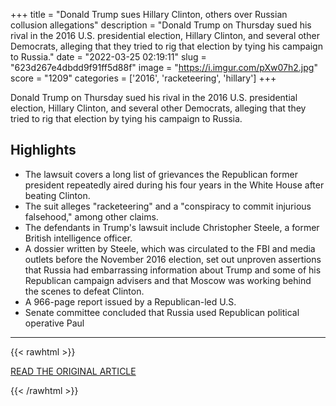 +++
title = "Donald Trump sues Hillary Clinton, others over Russian collusion allegations"
description = "Donald Trump on Thursday sued his rival in the 2016 U.S. presidential election, Hillary Clinton, and several other Democrats, alleging that they tried to rig that election by tying his campaign to Russia."
date = "2022-03-25 02:19:11"
slug = "623d267e4dbdd9f91ff5d88f"
image = "https://i.imgur.com/pXw07h2.jpg"
score = "1209"
categories = ['2016', 'racketeering', 'hillary']
+++

Donald Trump on Thursday sued his rival in the 2016 U.S. presidential election, Hillary Clinton, and several other Democrats, alleging that they tried to rig that election by tying his campaign to Russia.

## Highlights

- The lawsuit covers a long list of grievances the Republican former president repeatedly aired during his four years in the White House after beating Clinton.
- The suit alleges "racketeering" and a "conspiracy to commit injurious falsehood," among other claims.
- The defendants in Trump's lawsuit include Christopher Steele, a former British intelligence officer.
- A dossier written by Steele, which was circulated to the FBI and media outlets before the November 2016 election, set out unproven assertions that Russia had embarrassing information about Trump and some of his Republican campaign advisers and that Moscow was working behind the scenes to defeat Clinton.
- A 966-page report issued by a Republican-led U.S.
- Senate committee concluded that Russia used Republican political operative Paul

---

{{< rawhtml >}}
  <p class="article-category">
    <a target="_blank" href="https://www.reuters.com/world/us/donald-trump-sues-hillary-clinton-others-over-russian-collusion-allegations-2022-03-24/">READ THE ORIGINAL ARTICLE</a>
  </p>
{{< /rawhtml >}}
